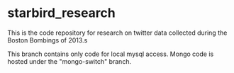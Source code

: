 starbird_research
=================
This is the code repository for research on twitter data collected during the Boston Bombings of 2013.s

This branch contains only code for local mysql access.  Mongo code is hosted under the "mongo-switch" branch.